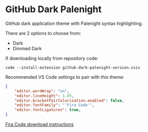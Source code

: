 # GitHub Dark Palenight
GitHub dark application theme with Palenight syntax highlighting.

There are 2 options to choose from:

- Dark
- Dimmed Dark

If downloading locally from repository code:
```
code --install-extension github-dark-palenight-version.vsix
```

Recommended VS Code settings to pair with this theme:
```json
{
    "editor.wordWrap": "on",
    "editor.lineHeight": 1.85,
    "editor.bracketPairColorization.enabled": false,
    "editor.fontFamily": "'Fira Code'",
    "editor.fontLigatures": true,
}
```

[Fira Code download instructions](https://github.com/tonsky/FiraCode/wiki/VS-Code-Instructions)